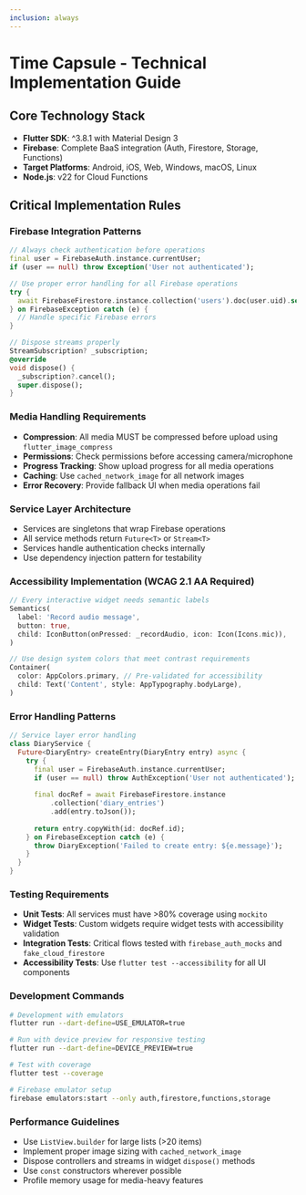 ```yaml
---
inclusion: always
---
```


# Time Capsule - Technical Implementation Guide

## Core Technology Stack
- **Flutter SDK**: ^3.8.1 with Material Design 3
- **Firebase**: Complete BaaS integration (Auth, Firestore, Storage, Functions)
- **Target Platforms**: Android, iOS, Web, Windows, macOS, Linux
- **Node.js**: v22 for Cloud Functions

## Critical Implementation Rules

### Firebase Integration Patterns
```dart
// Always check authentication before operations
final user = FirebaseAuth.instance.currentUser;
if (user == null) throw Exception('User not authenticated');

// Use proper error handling for all Firebase operations
try {
  await FirebaseFirestore.instance.collection('users').doc(user.uid).set(data);
} on FirebaseException catch (e) {
  // Handle specific Firebase errors
}

// Dispose streams properly
StreamSubscription? _subscription;
@override
void dispose() {
  _subscription?.cancel();
  super.dispose();
}
```

### Media Handling Requirements
- **Compression**: All media MUST be compressed before upload using `flutter_image_compress`
- **Permissions**: Check permissions before accessing camera/microphone
- **Progress Tracking**: Show upload progress for all media operations
- **Caching**: Use `cached_network_image` for all network images
- **Error Recovery**: Provide fallback UI when media operations fail

### Service Layer Architecture
- Services are singletons that wrap Firebase operations
- All service methods return `Future<T>` or `Stream<T>`
- Services handle authentication checks internally
- Use dependency injection pattern for testability

### Accessibility Implementation (WCAG 2.1 AA Required)
```dart
// Every interactive widget needs semantic labels
Semantics(
  label: 'Record audio message',
  button: true,
  child: IconButton(onPressed: _recordAudio, icon: Icon(Icons.mic)),
)

// Use design system colors that meet contrast requirements
Container(
  color: AppColors.primary, // Pre-validated for accessibility
  child: Text('Content', style: AppTypography.bodyLarge),
)
```

### Error Handling Patterns
```dart
// Service layer error handling
class DiaryService {
  Future<DiaryEntry> createEntry(DiaryEntry entry) async {
    try {
      final user = FirebaseAuth.instance.currentUser;
      if (user == null) throw AuthException('User not authenticated');
      
      final docRef = await FirebaseFirestore.instance
          .collection('diary_entries')
          .add(entry.toJson());
      
      return entry.copyWith(id: docRef.id);
    } on FirebaseException catch (e) {
      throw DiaryException('Failed to create entry: ${e.message}');
    }
  }
}
```

### Testing Requirements
- **Unit Tests**: All services must have >80% coverage using `mockito`
- **Widget Tests**: Custom widgets require widget tests with accessibility validation
- **Integration Tests**: Critical flows tested with `firebase_auth_mocks` and `fake_cloud_firestore`
- **Accessibility Tests**: Use `flutter test --accessibility` for all UI components

### Development Commands
```bash
# Development with emulators
flutter run --dart-define=USE_EMULATOR=true

# Run with device preview for responsive testing
flutter run --dart-define=DEVICE_PREVIEW=true

# Test with coverage
flutter test --coverage

# Firebase emulator setup
firebase emulators:start --only auth,firestore,functions,storage
```

### Performance Guidelines
- Use `ListView.builder` for large lists (>20 items)
- Implement proper image sizing with `cached_network_image`
- Dispose controllers and streams in widget `dispose()` methods
- Use `const` constructors wherever possible
- Profile memory usage for media-heavy features